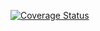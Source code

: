 [![Coverage Status](https://coveralls.io/repos/github/unaffiliatedstudios/unaffiliated_nodejs/badge.svg?branch=develop)](https://coveralls.io/github/unaffiliatedstudios/unaffiliated_nodejs?branch=develop)
